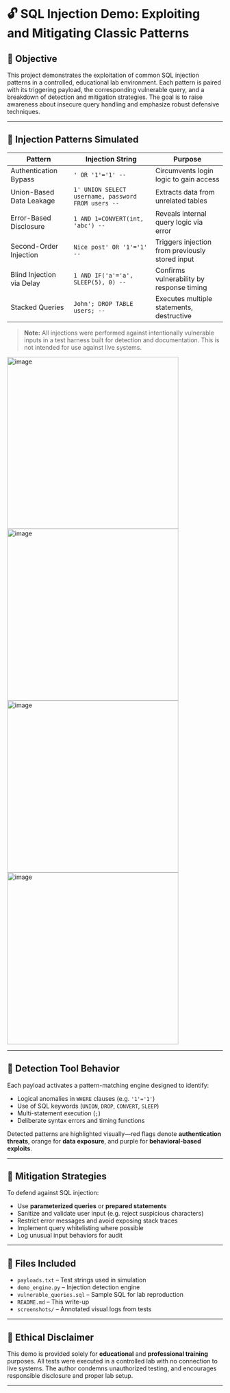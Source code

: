 

# 🔓 SQL Injection Demo: Exploiting and Mitigating Classic Patterns

## 🧠 Objective

This project demonstrates the exploitation of common SQL injection patterns in a controlled, educational lab environment. Each pattern is paired with its triggering payload, the corresponding vulnerable query, and a breakdown of detection and mitigation strategies. The goal is to raise awareness about insecure query handling and emphasize robust defensive techniques.

---

## 🚨 Injection Patterns Simulated

| Pattern                       | Injection String                                | Purpose                                  |
|------------------------------|--------------------------------------------------|------------------------------------------|
| Authentication Bypass        | `' OR '1'='1' --`                                | Circumvents login logic to gain access   |
| Union-Based Data Leakage     | `1' UNION SELECT username, password FROM users --` | Extracts data from unrelated tables     |
| Error-Based Disclosure       | `1 AND 1=CONVERT(int, 'abc') --`                | Reveals internal query logic via error   |
| Second-Order Injection       | `Nice post' OR '1'='1' --`                       | Triggers injection from previously stored input |
| Blind Injection via Delay    | `1 AND IF('a'='a', SLEEP(5), 0) --`             | Confirms vulnerability by response timing |
| Stacked Queries              | `John'; DROP TABLE users; --`                   | Executes multiple statements, destructive |

> **Note:** All injections were performed against intentionally vulnerable inputs in a test harness built for detection and documentation. This is not intended for use against live systems.


<img width="400" height="400" alt="image" src="https://github.com/user-attachments/assets/15fd3fd4-4b05-40ea-ac2b-a69a6eaf7d98" />
<img width="400" height="400" alt="image" src="https://github.com/user-attachments/assets/e48fce02-b6f3-473f-a187-358c7df2f3bf" />
<img width="400" height="400" alt="image" src="https://github.com/user-attachments/assets/35077d62-ad93-4cd9-9c13-2de64491ecf2" />
<img width="400" height="400" alt="image" src="https://github.com/user-attachments/assets/c3090499-8668-41d9-bf88-4afae52eb894" />


---

## 🧪 Detection Tool Behavior

Each payload activates a pattern-matching engine designed to identify:
- Logical anomalies in `WHERE` clauses (e.g. `'1'='1'`)
- Use of SQL keywords (`UNION`, `DROP`, `CONVERT`, `SLEEP`)
- Multi-statement execution (`;`)
- Deliberate syntax errors and timing functions

Detected patterns are highlighted visually—red flags denote **authentication threats**, orange for **data exposure**, and purple for **behavioral-based exploits**.

---

## 🔐 Mitigation Strategies

To defend against SQL injection:
- Use **parameterized queries** or **prepared statements**
- Sanitize and validate user input (e.g. reject suspicious characters)
- Restrict error messages and avoid exposing stack traces
- Implement query whitelisting where possible
- Log unusual input behaviors for audit

---

## 📁 Files Included

- `payloads.txt` – Test strings used in simulation
- `demo_engine.py` – Injection detection engine
- `vulnerable_queries.sql` – Sample SQL for lab reproduction
- `README.md` – This write-up
- `screenshots/` – Annotated visual logs from tests

---

## 📜 Ethical Disclaimer

This demo is provided solely for **educational** and **professional training** purposes. All tests were executed in a controlled lab with no connection to live systems. The author condemns unauthorized testing, and encourages responsible disclosure and proper lab setup.


---
